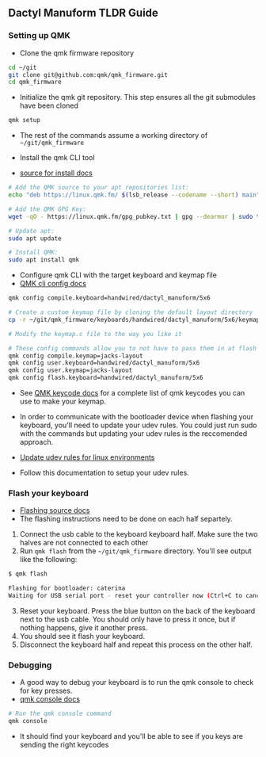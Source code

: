 ## Dactyl Manuform TLDR Guide

### Setting up QMK

-   Clone the qmk firmware repository

```bash
cd ~/git
git clone git@github.com:qmk/qmk_firmware.git
cd qmk_firmware
```

-   Initialize the qmk git repository. This step ensures all the git submodules have been cloned

```bash
qmk setup
```

-   The rest of the commands assume a working directory of `~/git/qmk_firmware`

-   Install the qmk CLI tool
-   [source for install docs](https://github.com/qmk/qmk_fpm)

```bash
# Add the QMK source to your apt repositories list:
echo "deb https://linux.qmk.fm/ $(lsb_release --codename --short) main" | sudo tee /etc/apt/sources.list.d/qmk.list

# Add the QMK GPG Key:
wget -qO - https://linux.qmk.fm/gpg_pubkey.txt | gpg --dearmor | sudo tee /etc/apt/trusted.gpg.d/qmk-gpg-pubkey.gpg > /dev/null

# Update apt:
sudo apt update

# Install QMK:
sudo apt install qmk
```

-   Configure qmk CLI with the target keyboard and keymap file
-   [QMK cli config docs](https://github.com/qmk/qmk_firmware/blob/master/docs/cli_configuration.md#cli-documentation-qmk-config)

```bash
qmk config compile.keyboard=handwired/dactyl_manuform/5x6

# Create a custom keymap file by cloning the default layout directory
cp -r ~/git/qmk_firmware/keyboards/handwired/dactyl_manuform/5x6/keymaps/default ~/git/qmk_firmware/keyboards/handwired/dactyl_manuform/5x6/keymaps/jacks-config

# Modify the keymap.c file to the way you like it

# These config commands allow you to not have to pass them in at flash or compile time
qmk config compile.keymap=jacks-layout
qmk config user.keyboard=handwired/dactyl_manuform/5x6
qmk config user.keymap=jacks-layout
qmk config flash.keyboard=handwired/dactyl_manuform/5x6

```

-   See [QMK keycode docs](https://github.com/qmk/qmk_firmware/blob/master/docs/keycodes.md) for a complete list of qmk keycodes you can use to make your keymap.

-   In order to communicate with the bootloader device when flashing your keyboard, you'll need to update your udev rules. You could just run sudo with the commands but updating your udev rules is the reccomended approach.
-   [Update udev rules for linux environments](https://github.com/qmk/qmk_firmware/blob/master/docs/faq_build.md#linux-udev-rules-linux-udev-rules)
-   Follow this documentation to setup your udev rules.

### Flash your keyboard

-   [Flashing source docs](https://github.com/qmk/qmk_firmware/blob/master/docs/newbs_flashing.md#flash-your-keyboard-from-the-command-line)
-   The flashing instructions need to be done on each half separtely.

1. Connect the usb cable to the keyboard keyboard half. Make sure the two halves are not connected to each other
2. Run `qmk flash` from the `~/git/qmk_firmware` directory. You'll see output like the following:

```bash
$ qmk flash

Flashing for bootloader: caterina
Waiting for USB serial port - reset your controller now (Ctrl+C to cancel)..........
```

3. Reset your keyboard. Press the blue button on the back of the keyboard next to the usb cable. You should only have to press it once, but if nothing happens, give it another press.
4. You should see it flash your keyboard.
5. Disconnect the keyboard half and repeat this process on the other half.

### Debugging

-   A good way to debug your keyboard is to run the qmk console to check for key presses.
-   [qmk console docs](https://docs.qmk.fm/cli_commands#qmk-console)

```bash
# Run the qmk console command
qmk console
```

-   It should find your keyboard and you'll be able to see if you keys are sending the right keycodes
